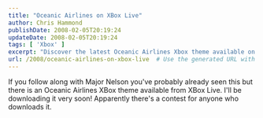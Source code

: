 ```yaml
---
title: "Oceanic Airlines on XBox Live"
author: Chris Hammond
publishDate: 2008-02-05T20:19:24
updateDate: 2008-02-05T20:19:24
tags: [ 'Xbox' ]
excerpt: "Discover the latest Oceanic Airlines Xbox theme available on Xbox Live with a chance to enter a contest by Major Nelson. Get ready to download yours today! #Xbox #OceanicAirlines #MajorNelson #Contest"
url: /2008/oceanic-airlines-on-xbox-live  # Use the generated URL with year
---
```

<p>If you follow along with Major Nelson you've probably already seen this but there is an Oceanic Airlines XBox theme available from XBox Live. I'll be downloading it very soon! Apparently there's a contest for anyone who downloads it.</p>


